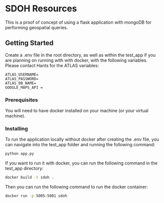 # SDOH Resources

This is a proof of concept of using a flask application with mongoDB for performing geospatial queries. 

## Getting Started

Create a .env file in the root directory, as well as within the test_app if you are planning on running with with docker, with the following variables. Please contact Hants for the ATLAS variables:

```
ATLAS_USERNAME=
ATLAS_PASSWORD=
ATLAS_DB_NAME=
GOOGLE_MAPS_API = 
```

### Prerequisites

You will need to have docker installed on your machine (or your virtual machine).

### Installing

To run the application locally without docker after creating the .env file, you can navigate into the test_app folder and running the following command:

```bash
python app.py
```

If you want to run it with docker, you can run the following command in the test_app directory:

```bash
docker build -t sdoh .
```

Then you can run the following command to run the docker container:

```bash
docker run -p 5005:5001 sdoh
```


